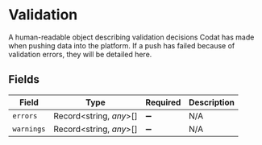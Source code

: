 # Validation

A human-readable object describing validation decisions Codat has made when pushing data into the platform. If a push has failed because of validation errors, they will be detailed here.


## Fields

| Field                   | Type                    | Required                | Description             |
| ----------------------- | ----------------------- | ----------------------- | ----------------------- |
| `errors`                | Record<string, *any*>[] | :heavy_minus_sign:      | N/A                     |
| `warnings`              | Record<string, *any*>[] | :heavy_minus_sign:      | N/A                     |